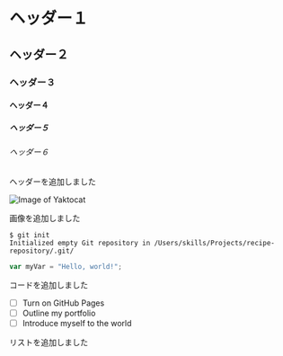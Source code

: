 # ヘッダー１
## ヘッダー２
### ヘッダー３
#### ヘッダー４
##### ヘッダー５
###### ヘッダー６

ヘッダーを追加しました

![Image of Yaktocat](https://octodex.github.com/images/yaktocat.png)

画像を追加しました


```
$ git init
Initialized empty Git repository in /Users/skills/Projects/recipe-repository/.git/
```

``` javascript
var myVar = "Hello, world!";
```

コードを追加しました

- [ ] Turn on GitHub Pages
- [ ] Outline my portfolio
- [ ] Introduce myself to the world

リストを追加しました
